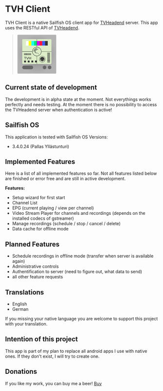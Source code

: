 # TVH Client
TVH Client is a native Sailfish OS client app for [TVHeadend](https://tvheadend.org/) server. This app uses the RESTful API of [TVHeadend](https://tvheadend.org/).

>![](icons/128x128/harbour-tvhclient.png)

## Current state of development
The development is in alpha state at the moment. Not everythings works perfectly and needs testing.
At the moment there is no possibility to access the TVHeadend server when authentication is active!

## Sailfish OS
This application is tested with Sailfish OS Versions:

- 3.4.0.24 (Pallas Yllästunturi)

## Implemented Features
Here is a list of all implemented features so far. Not all features listed below are finished or error free and are still in active development.

**Features:**

- Setup wizard for first start
- Channel List
- EPG (current playing / view per channel)
- Video Stream Player for channels and recordings (depends on the installed codecs of gstreamer)
- Manage recordings (schedule / stop / cancel / delete)
- Data cache for offline mode


## Planned Features
- Schedule recordings in offline mode (transfer when server is available again)
- Administrative controls
- Authentification to server (need to figure out, what data to send)
- all other feature requests

## Translations

- English
- German  
  
If you missing your native language you are welcome to support this project with your translation.

## Intention of this project

This app is part of my plan to replace all android apps I use with native ones. If they don't exist, I will try to create one.

## Donations

If you like my work, you can buy me a beer! [Buy](https://www.paypal.com/paypalme/nubecula/1)
